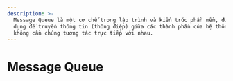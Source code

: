 ```yaml
---
description: >-
  Message Queue là một cơ chế trong lập trình và kiến trúc phần mềm, được sử
  dụng để truyền thông tin (thông điệp) giữa các thành phần của hệ thống mà
  không cần chúng tương tác trực tiếp với nhau.
---
```


# Message Queue

